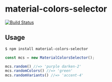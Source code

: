 # material-colors-selector

[![Build Status](https://travis-ci.org/funnythingz/material-colors-selector.svg?branch=master)](https://travis-ci.org/funnythingz/material-colors-selector)

## Usage

```bash
$ npm install material-colors-selector
```

```javascript
const mcs = new MaterialColorsSelector();

mcs.random() //=> 'purple darken-2'
mcs.randomColors() //=> 'green'
mcs.randomVariants() //=> 'accent-4'
```
